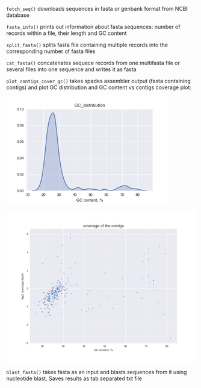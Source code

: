 `fetch_seq()` downloads sequences in fasta or genbank format from NCBI database

`fasta_info()` prints out information about fasta sequences: number of records within a file, their length and GC content

`split_fasta()` splits fasta file containing multiple records into the corresponding number of fasta files

`cat_fasta()` concatenates sequece records from one multifasta file or several files into one sequence and writes it as fasta

`plot_contigs_cover_gc()` takes spades assembler output (fasta containing contigs) and plot GC distribution and GC content vs contigs coverage plot:

![gc_vs_coverage](plot_examples/contigs_GC_distribution.jpeg)

![gc_vs_coverage](plot_examples/GC_content_vs_contigs_coverage.jpeg)


`blast_fasta()` takes fasta as an input and blasts sequences from it using nucleotide blast. Saves results as tab separated txt file
